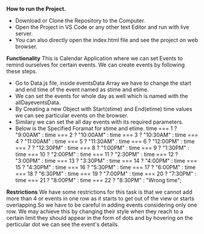 **How to run the Project.**
* Download or Clone the Repository to the Computer.
* Open the Project in VS Code or any other text Editor and run with live server.
* You can also directly open the index.html file and see the project on web browser.

**Functionality**
This is Calendar Application where we can set Events to remind ourselves for certain events.
We can create events by following these steps.

* Go to Data.js file, inside eventsData Array we have to change the start and end time of the event named as stime and etime.
* We can set the events for whole day as well which is named with the allDayeventsData.
* By Creating a new Object with Start(stime) and End(etime) time values we can see particular events on the browser.
* Similary we can set the all day events with its required parameters.
* Below is the Specified Foramat for stime and etime.
    time === 1
    ? "9:00AM"
    : time === 2
    ? "10:00AM"
    : time === 3
    ? "10:30AM"
    : time === 4
    ? "11:00AM"
    : time === 5
    ? "11:30AM"
    : time === 6
    ? "12:00PM"
    : time === 7
    ? "12:30PM"
    : time === 8
    ? "1:00PM"
    : time === 9
    ? "1:30PM"
    : time === 10
    ? "2:00PM"
    : time === 11
    ? "2:30PM"
    : time === 12
    ? "3:00PM"
    : time === 13
    ? "3:30PM"
    : time === 14
    ? "4:00PM"
    : time === 15
    ? "4:30PM"
    : time === 16
    ? "5:30PM"
    : time === 17
    ? "6:00PM"
    : time === 18
    ? "6:30PM"
    : time === 19
    ? "7:00PM"
    : time === 20
    ? "7:30PM"
    : time === 21
    ? "8:00PM"
    : time === 22
    ? "8:30PM"
    : "Wrong time";
    
 **Restrictions**
 We have some restrictions for this task is that we cannot add more than 4 or events in one row as it starts 
 to get out of the view or starts overlapping.So we have to be careful in adding events considering only one row. We may achieve this
 by changing their style when they reach to a certain limit they should appear in the form of dots and by hovering on the perticular dot we can see 
 the event's details.
